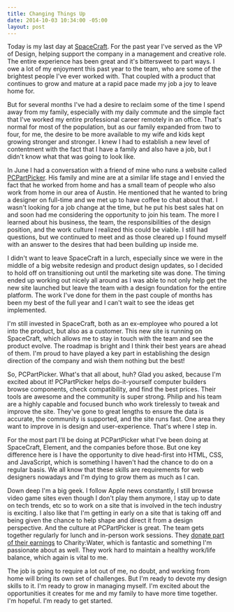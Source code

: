 ```yaml
---
title: Changing Things Up
date: 2014-10-03 10:34:00 -05:00
layout: post
---
```


Today is my last day at <a href="https://gospacecraft.com/">SpaceCraft</a>. For the past year I've served as the VP of Design, helping support the company in a management and creative role. The entire experience has been great and it's bittersweet to part ways. I owe a lot of my enjoyment this past year to the team, who are some of the brightest people I've ever worked with. That coupled with a product that continues to grow and mature at a rapid pace made my job a joy to leave home for.

But for several months I've had a desire to reclaim some of the time I spend away from my family, especially with my daily commute and the simple fact that I've worked my entire professional career remotely in an office. That's normal for most of the population, but as our family expanded from two to four, for me, the desire to be more available to my wife and kids kept growing stronger and stronger. I knew I had to establish a new level of contentment with the fact that I have a family and also have a job, but I didn't know what that was going to look like.

In June I had a conversation with a friend of mine who runs a website called <a href="http://pcpartpicker.com/">PCPartPicker</a>. His family and mine are at a similar life stage and I envied the fact that he worked from home and has a small team of people who also work from home in our area of Austin. He mentioned that he wanted to bring a designer on full-time and we met up to have coffee to chat about that. I wasn't looking for a job change at the time, but he put his best sales hat on and soon had me considering the opportunity to join his team. The more I learned about his business, the team, the responsibilities of the design position, and the work culture I realized this could be viable. I still had questions, but we continued to meet and as those cleared up I found myself with an answer to the desires that had been building up inside me.

I didn't want to leave SpaceCraft in a lurch, especially since we were in the middle of a big website redesign and product design updates, so I decided to hold off on transitioning out until the marketing site was done. The timing ended up working out nicely all around as I was able to not only help get the new site launched but leave the team with a design foundation for the entire platform. The work I've done for them in the past couple of months has been my best of the full year and I can't wait to see the ideas get implemented.

I'm still invested in SpaceCraft, both as an ex-employee who poured a lot into the product, but also as a customer. This new site is running on SpaceCraft, which allows me to stay in touch with the team and see the product evolve. The roadmap is bright and I think their best years are ahead of them. I'm proud to have played a key part in establishing the design direction of the company and wish them nothing but the best!

So, PCPartPicker. What's that all about, huh? Glad you asked, because I'm excited about it! PCPartPicker helps do-it-yourself computer builders browse components, check compatibility, and find the best prices. Their tools are awesome and the community is super strong. Philip and his team are a highly capable and focused bunch who work tirelessly to tweak and improve the site. They've gone to great lengths to ensure the data is accurate, the community is supported, and the site runs fast. One area they want to improve in is design and user-experience. That's where I step in.

For the most part I'll be doing at PCPartPicker what I've been doing at SpaceCraft, Element, and the companies before those. But one key difference here is I have the opportunity to dive head-first into HTML, CSS, and JavaScript, which is something I haven't had the chance to do on a regular basis. We all know that these skills are requirements for web designers nowadays and I'm dying to grow them as much as I can.

Down deep I'm a big geek. I follow Apple news constantly, I still browse video game sites even though I don't play them anymore, I stay up to date on tech trends, etc so to work on a site that is involved in the tech industry is exciting. I also like that I'm getting in early on a site that is taking off and being given the chance to help shape and direct it from a design perspective. And the culture at PCPartPicker is great. The team gets together regularly for lunch and in-person work sessions. They <a href="http://pcpartpicker.com/blog/46/more-than-building-computers">donate part of their earnings</a> to Charity:Water, which is fantastic and something I'm passionate about as well. They work hard to maintain a healthy work/life balance, which again is vital to me.

The job is going to require a lot out of me, no doubt, and working from home will bring its own set of challenges. But I'm ready to devote my design skills to it. I'm ready to grow in managing myself. I'm excited about the opportunities it creates for me and my family to have more time together. I'm hopeful. I'm ready to get started.
